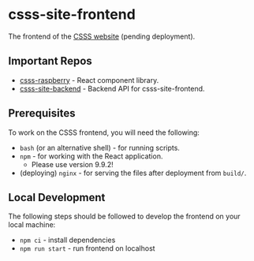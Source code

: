 # csss-site-frontend

The frontend of the [CSSS website](https://sfucsss.org) (pending deployment).

## Important Repos

- [csss-raspberry](https://github.com/csss/csss-raspberry/) - React component library.
- [csss-site-backend](https://github.com/csss/csss-site-backend/) - Backend API for csss-site-frontend.

## Prerequisites

To work on the CSSS frontend, you will need the following:

- `bash` (or an alternative shell) - for running scripts.
- `npm` - for working with the React application.
  - Please use version 9.9.2!
- (deploying) `nginx` - for serving the files after deployment from `build/`.

## Local Development

The following steps should be followed to develop the frontend on your local machine:

- `npm ci` - install dependencies
- `npm run start` - run frontend on localhost
